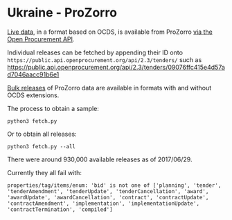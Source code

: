 # Ukraine - ProZorro

[Live data](https://public.api.openprocurement.org/api/2.3/tenders), in a format based on OCDS, is available from ProZorro [via the Open Procurement API](http://api-docs.openprocurement.org/en/latest/).

Individual releases can be fetched by appending their ID onto `https://public.api.openprocurement.org/api/2.3/tenders/` such as <https://public.api.openprocurement.org/api/2.3/tenders/09076ffc415e4d57ad7046aacc91b6e1>

[Bulk releases](http://ocds.prozorro.openprocurement.io/) of ProZorro data are available in formats with and without OCDS extensions.

The process to obtain a sample:

    python3 fetch.py

Or to obtain all releases:

    python3 fetch.py --all

There were around 930,000 available releases as of 2017/06/29.

Currently they all fail with:

    properties/tag/items/enum: 'bid' is not one of ['planning', 'tender', 'tenderAmendment', 'tenderUpdate', 'tenderCancellation', 'award', 'awardUpdate', 'awardCancellation', 'contract', 'contractUpdate', 'contractAmendment', 'implementation', 'implementationUpdate', 'contractTermination', 'compiled']
